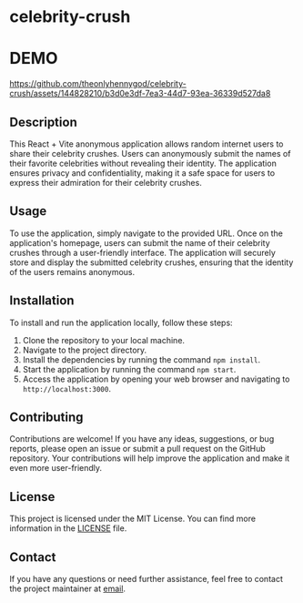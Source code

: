 # celebrity-crush

# DEMO

https://github.com/theonlyhennygod/celebrity-crush/assets/144828210/b3d0e3df-7ea3-44d7-93ea-36339d527da8

## Description
This React + Vite anonymous application allows random internet users to share their celebrity crushes. Users can anonymously submit the names of their favorite celebrities without revealing their identity. The application ensures privacy and confidentiality, making it a safe space for users to express their admiration for their celebrity crushes.

## Usage
To use the application, simply navigate to the provided URL. Once on the application's homepage, users can submit the name of their celebrity crushes through a user-friendly interface. The application will securely store and display the submitted celebrity crushes, ensuring that the identity of the users remains anonymous.

## Installation
To install and run the application locally, follow these steps:
1. Clone the repository to your local machine.
2. Navigate to the project directory.
3. Install the dependencies by running the command `npm install`.
4. Start the application by running the command `npm start`.
5. Access the application by opening your web browser and navigating to `http://localhost:3000`.

## Contributing
Contributions are welcome! If you have any ideas, suggestions, or bug reports, please open an issue or submit a pull request on the GitHub repository. Your contributions will help improve the application and make it even more user-friendly.

## License
This project is licensed under the MIT License. You can find more information in the [LICENSE](./LICENSE) file.

## Contact
If you have any questions or need further assistance, feel free to contact the project maintainer at [email](mailto:hi@argenisdelarosa.com).
